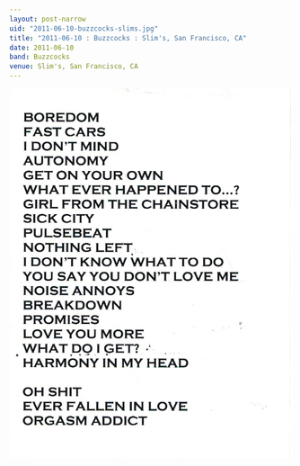 ```yaml
---
layout: post-narrow
uid: "2011-06-10-buzzcocks-slims.jpg"
title: "2011-06-10 : Buzzcocks : Slim's, San Francisco, CA"
date: 2011-06-10
band: Buzzcocks
venue: Slim's, San Francisco, CA
---
```


<div class="showcase">
  <img src="/img/2011/06/20110610-Buzzcocks-Slims.jpg" alt="2011-06-10-buzzcocks-slims.jpg">
</div>
